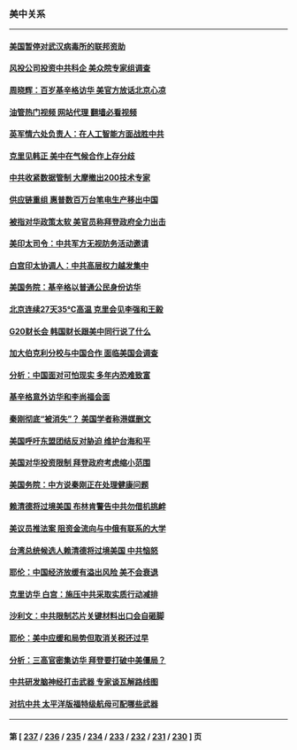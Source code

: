 ### 美中关系
---
#### [美国暂停对武汉病毒所的联邦资助](../../pages/nf1412576/n14037988.md?07201245) 
#### [风投公司投资中共科企 美众院专家组调查](../../pages/nf1412576/n14037907.md?07201245) 
#### [周晓辉：百岁基辛格访华 美官方放话北京心凉](../../pages/nf1412576/n14037837.md?07201245) 
#### [油管热门视频 网站代理 翻墙必看视频](http://138.2.39.72:81/youtube.html?epic-marker?07201245)
#### [英军情六处负责人：在人工智能方面战胜中共](../../pages/nf1412576/n14037838.md?07201245) 
#### [克里见韩正 美中在气候合作上存分歧](../../pages/nf1412576/n14037762.md?07201245) 
#### [中共收紧数据管制 大摩撤出200技术专家](../../pages/nf1412576/n14037498.md?07201245) 
#### [供应链重组 惠普数百万台笔电生产移出中国](../../pages/nf1412576/n14037382.md?07201245) 
#### [被指对华政策太软 美官员称拜登政府全力出击](../../pages/nf1412576/n14037301.md?07201245) 
#### [美印太司令：中共军方无视防务活动邀请](../../pages/nf1412576/n14037285.md?07201245) 
#### [白宫印太协调人：中共高层权力越发集中](../../pages/nf1412576/n14036492.md?07201245) 
#### [美国务院：基辛格以普通公民身份访华](../../pages/nf1412576/n14037084.md?07201245) 
#### [北京连续27天35℃高温 克里会见李强和王毅](../../pages/nf1412576/n14037055.md?07201245) 
#### [G20财长会 韩国财长跟美中同行说了什么](../../pages/nf1412576/n14037024.md?07201245) 
#### [加大伯克利分校与中国合作 面临美国会调查](../../pages/nf1412576/n14037012.md?07201245) 
#### [分析：中国面对可怕现实 多年内恐难致富](../../pages/nf1412576/n14036994.md?07201245) 
#### [基辛格意外访华和李尚福会面](../../pages/nf1412576/n14037007.md?07201245) 
#### [秦刚彻底“被消失”？ 美国学者称港媒删文](../../pages/nf1412576/n14036749.md?07201245) 
#### [美国呼吁东盟团结反对胁迫 维护台海和平](../../pages/nf1412576/n14036315.md?07201245) 
#### [美国对华投资限制 拜登政府考虑缩小范围](../../pages/nf1412576/n14036603.md?07201245) 
#### [美国务院：中方说秦刚正在处理健康问题](../../pages/nf1412576/n14036399.md?07201245) 
#### [赖清德将过境美国 布林肯警告中共勿借机挑衅](../../pages/nf1412576/n14036394.md?07201245) 
#### [美议员推法案 阻资金流向与中俄有联系的大学](../../pages/nf1412576/n14036313.md?07201245) 
#### [台湾总统候选人赖清德将过境美国 中共恼怒](../../pages/nf1412576/n14036295.md?07201245) 
#### [耶伦：中国经济放缓有溢出风险 美不会衰退](../../pages/nf1412576/n14036286.md?07201245) 
#### [克里访华 白宫：施压中共采取实质行动减排](../../pages/nf1412576/n14035616.md?07201245) 
#### [沙利文：中共限制芯片关键材料出口会自砸脚](../../pages/nf1412576/n14035489.md?07201245) 
#### [耶伦：美中应缓和局势但取消关税还过早](../../pages/nf1412576/n14035448.md?07201245) 
#### [分析：三高官密集访华 拜登要打破中美僵局？](../../pages/nf1412576/n14035009.md?07201245) 
#### [中共研发脑神经打击武器 专家谈瓦解路线图](../../pages/nf1412576/n14034971.md?07201245) 
#### [对抗中共 太平洋版福特级航母可配哪些武器](../../pages/nf1412576/n14030834.md?07201245) 

---
#### 第 [ [237](./237.md?07201245) / [236](./236.md?07201245) / [235](./235.md?07201245) / [234](./234.md?07201245) / [233](./233.md?07201245) / [232](./232.md?07201245) / [231](./231.md?07201245) / [230](./230.md?07201245) ] 页
